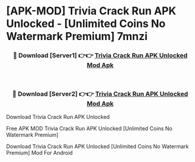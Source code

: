 # [APK-MOD] Trivia Crack Run APK Unlocked - [Unlimited Coins No Watermark Premium] 7mnzi



<div align="center">
<h3>🔴 Download [Server1] 👉👉 <a href="https://momento.my/?title=Trivia_Crack_Run_APK_Unlocked">Trivia Crack Run APK Unlocked Mod Apk</a></h3><br>

<h3>🔴 Download [Server2] 👉👉 <a href="https://momento.my/?title=Trivia_Crack_Run_APK_Unlocked">Trivia Crack Run APK Unlocked Mod Apk</a></h3>
</div>



Download Trivia Crack Run APK Unlocked 

Free APK MOD Trivia Crack Run APK Unlocked [Unlimited Coins No Watermark Premium]

Download Trivia Crack Run APK Unlocked [Unlimited Coins No Watermark Premium] Mod For Android
